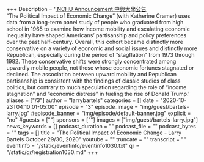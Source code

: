 +++
Description = '[ NCHU Announcement 中興大學公告 ](https://www2.nchu.edu.tw/news-detail/id/49725)  <br /> “The Political Impact of Economic Change” (with Katherine Cramer) uses data from a long-term panel study of people who graduated from high school in 1965 to examine how income mobility and escalating economic inequality have shaped Americans’ partisanship and policy preferences over the past half-century. Overall, this cohort became distinctly more conservative on a variety of economic and social issues and distinctly more Republican, especially during the period of “stagflation” from 1973 through 1982. These conservative shifts were strongly concentrated among upwardly mobile people, not those whose economic fortunes stagnated or declined. The association between upward mobility and Republican partisanship is consistent with the findings of classic studies of class politics, but contrary to much speculation regarding the role of “income stagnation” and “economic distress” in fueling the rise of Donald Trump.'
aliases = ["/3"]
author = "larrybartels"
categories = []
date = "2020-10-23T04:10:01-05:00"
episode = "3"
episode_image = "img/guest/bartels-larry.jpg"
#episode_banner = "img/episode/default-banner.jpg"
explicit = "no"
#guests = [""]
sponsors = [""]
images = ["img/guest/bartels-larry.jpg"]
news_keywords = []
podcast_duration = ""
podcast_file = ""
podcast_bytes = ""
tags = []
title = "The Political Impact of Economic Change - Larry Bartels   October 29/30, 2020"
youtube = ""
truncate = ""
transcript = ""
eventinfo = "/static/eventinfo/eventinfo1030.txt"
qr = "/static/qr/registration1030.md"
+++
